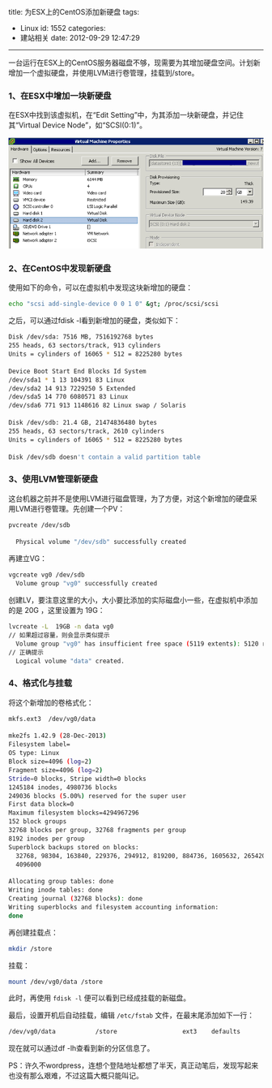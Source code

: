 title: 为ESX上的CentOS添加新硬盘
tags:
  - Linux
id: 1552
categories:
  - 建站相关
date: 2012-09-29 12:47:29
---

一台运行在ESX上的CentOS服务器磁盘不够，现需要为其增加硬盘空间。计划新增加一个虚拟硬盘，并使用LVM进行卷管理，挂载到/store。

### 1、在ESX中增加一块新硬盘

在ESX中找到该虚拟机，在“Edit Setting”中，为其添加一块新硬盘，并记住其“Virtual Device Node”，如“SCSI(0:1)”。<!--more-->

[![Add Disk to VM on ESX](/upfile/2012/09/add_disk_in_ESX.png "Add Disk to VM on ESX")](/upfile/2012/09/add_disk_in_ESX.png)

### 2、在CentOS中发现新硬盘

使用如下的命令，可以在虚拟机中发现这块新增加的硬盘：
```sh
echo "scsi add-single-device 0 0 1 0" &gt; /proc/scsi/scsi
```

之后，可以通过fdisk -l看到新增加的硬盘，类似如下：
```sh
Disk /dev/sda: 7516 MB, 7516192768 bytes
255 heads, 63 sectors/track, 913 cylinders
Units = cylinders of 16065 * 512 = 8225280 bytes

Device Boot Start End Blocks Id System
/dev/sda1 * 1 13 104391 83 Linux
/dev/sda2 14 913 7229250 5 Extended
/dev/sda5 14 770 6080571 83 Linux
/dev/sda6 771 913 1148616 82 Linux swap / Solaris

Disk /dev/sdb: 21.4 GB, 21474836480 bytes
255 heads, 63 sectors/track, 2610 cylinders
Units = cylinders of 16065 * 512 = 8225280 bytes

Disk /dev/sdb doesn't contain a valid partition table
```

### 3、使用LVM管理新硬盘

这台机器之前并不是使用LVM进行磁盘管理，为了方便，对这个新增加的硬盘采用LVM进行卷管理。先创建一个PV：
```sh
pvcreate /dev/sdb

  Physical volume "/dev/sdb" successfully created
```

再建立VG：
```sh
vgcreate vg0 /dev/sdb
  Volume group "vg0" successfully created
```
创建LV，要注意这里的大小，大小要比添加的实际磁盘小一些，在虚拟机中添加的是 20G ，这里设置为 19G：
```sh
lvcreate -L  19GB -n data vg0
// 如果超过容量，则会显示类似提示
  Volume group "vg0" has insufficient free space (5119 extents): 5120 required.
// 正确提示
  Logical volume "data" created.
```

### 4、格式化与挂载

将这个新增加的卷格式化：
```sh
mkfs.ext3  /dev/vg0/data

mke2fs 1.42.9 (28-Dec-2013)
Filesystem label=
OS type: Linux
Block size=4096 (log=2)
Fragment size=4096 (log=2)
Stride=0 blocks, Stripe width=0 blocks
1245184 inodes, 4980736 blocks
249036 blocks (5.00%) reserved for the super user
First data block=0
Maximum filesystem blocks=4294967296
152 block groups
32768 blocks per group, 32768 fragments per group
8192 inodes per group
Superblock backups stored on blocks: 
  32768, 98304, 163840, 229376, 294912, 819200, 884736, 1605632, 2654208, 
  4096000

Allocating group tables: done                            
Writing inode tables: done                            
Creating journal (32768 blocks): done
Writing superblocks and filesystem accounting information:        
done
```

再创建挂载点：

```sh
mkdir /store
```

挂载：

```sh
mount /dev/vg0/data /store
```

此时，再使用 `fdisk -l` 便可以看到已经成挂载的新磁盘。

最后，设置开机后自动挂载，编辑 `/etc/fstab` 文件，在最末尾添加如下一行：
```sh
/dev/vg0/data           /store                  ext3    defaults        0 0
```

现在就可以通过df -lh查看到新的分区信息了。

PS：许久不wordpress，连想个登陆地址都想了半天，真正动笔后，发现写起来也没有那么艰难，不过这篇大概只能叫记。